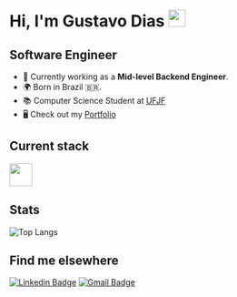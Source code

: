 # **Hi, I'm Gustavo Dias** <img src="https://raw.githubusercontent.com/hussainweb/hussainweb/main/icons/wave.gif" width="30">

## Software Engineer
* 💼 Currently working as a **Mid-level Backend Engineer**.
* 🌍 Born in Brazil 🇧🇷.
* 📚 Computer Science Student at [UFJF](https://www2.ufjf.br/ufjf/)
* 🖥️ Check out my [Portfolio](https://www.gustavodiasa.dev/)

## Current stack  
<div>  
  <img src="https://skillicons.dev/icons?i=go,typescript,nest,nodejs,elixir,solidity,aws,terraform,kubernetes,react,next" height="40" />
</div>

## Stats  
![Top Langs](https://github-readme-stats.vercel.app/api/top-langs/?username=charmingruby&show_icons=true&theme=transparent&layout=compact)

## Find me elsewhere
[![Linkedin Badge](https://img.shields.io/badge/-Linkedin-0e76a8?style=for-the-badge&logo=Linkedin&logoColor=fff&link=https://www.linkedin.com/in/gustavo-dias21/)](https://www.linkedin.com/in/gustavo-dias21/) 
[![Gmail Badge](https://img.shields.io/badge/-Email-EA4335?style=for-the-badge&logo=Gmail&logoColor=fff&link=mailto:gustavodiasa2121@gmail.com)](gustavodiasa2121@gmail.com)
